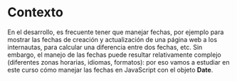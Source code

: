 # Contexto
En el desarrollo, es frecuente tener que manejar fechas, por ejemplo para mostrar las fechas de creación y actualización de una página web a los internautas, para calcular una diferencia entre dos fechas, etc. Sin embargo, el manejo de las fechas puede resultar relativamente complejo (diferentes zonas horarias, idiomas, formatos): por eso vamos a estudiar en este curso cómo manejar las fechas en JavaScript con el objeto **Date**.